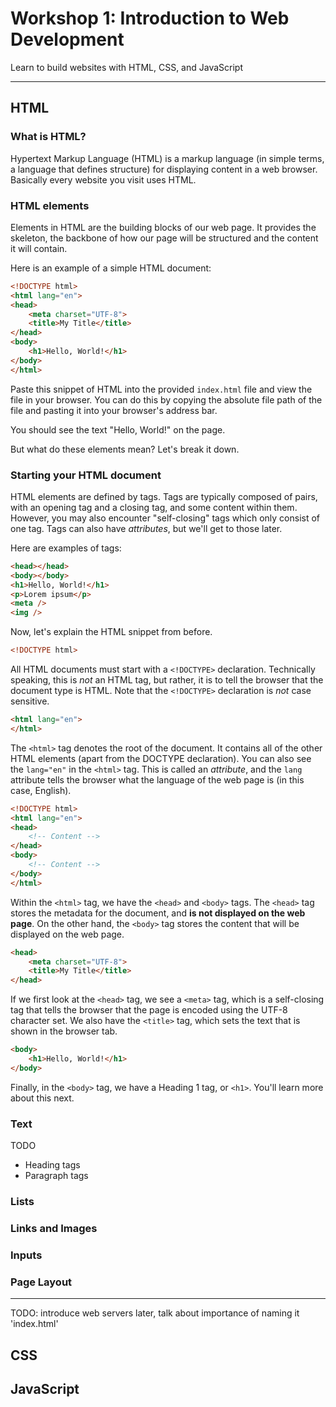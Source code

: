 # Workshop 1: Introduction to Web Development

Learn to build websites with HTML, CSS, and JavaScript

---

## HTML

### What is HTML?

Hypertext Markup Language (HTML) is a markup language (in simple terms, a language that defines structure) for displaying content in a web browser. Basically every website you visit uses HTML.

### HTML elements

Elements in HTML are the building blocks of our web page. It provides the skeleton, the backbone of how our page will be structured and the content it will contain.

Here is an example of a simple HTML document:

```html
<!DOCTYPE html>
<html lang="en">
<head>
    <meta charset="UTF-8">
    <title>My Title</title>
</head>
<body>
    <h1>Hello, World!</h1>
</body>
</html>
```

Paste this snippet of HTML into the provided `index.html` file and view the file in your browser. You can do this by copying the absolute file path of the file and pasting it into your browser's address bar.

You should see the text "Hello, World!" on the page.

But what do these elements mean? Let's break it down.

### Starting your HTML document

HTML elements are defined by tags. Tags are typically composed of pairs, with an opening tag and a closing tag, and some content within them. However, you may also encounter "self-closing" tags which only consist of one tag. Tags can also have *attributes*, but we'll get to those later.

Here are examples of tags:

```html
<head></head>
<body></body>
<h1>Hello, World!</h1>
<p>Lorem ipsum</p>
<meta />
<img />
```

Now, let's explain the HTML snippet from before.

```html
<!DOCTYPE html>
```

All HTML documents must start with a `<!DOCTYPE>` declaration. Technically speaking, this is *not* an HTML tag, but rather, it is to tell the browser that the document type is HTML. Note that the `<!DOCTYPE>` declaration is *not* case sensitive.

```html
<html lang="en">
</html>
```

The `<html>` tag denotes the root of the document. It contains all of the other HTML elements (apart from the DOCTYPE declaration). You can also see the `lang="en"` in the `<html>` tag. This is called an *attribute*, and the `lang` attribute tells the browser what the language of the web page is (in this case, English).

```html
<!DOCTYPE html>
<html lang="en">
<head>
    <!-- Content -->
</head>
<body>
    <!-- Content -->
</body>
</html>
```

Within the `<html>` tag, we have the `<head>` and `<body>` tags. The `<head>` tag stores the metadata for the document, and **is not displayed on the web page**. On the other hand, the `<body>` tag stores the content that will be displayed on the web page.

```html
<head>
    <meta charset="UTF-8">
    <title>My Title</title>
</head>
```

If we first look at the `<head>` tag, we see a `<meta>` tag, which is a self-closing tag that tells the browser that the page is encoded using the UTF-8 character set. We also have the `<title>` tag, which sets the text that is shown in the browser tab.

```html
<body>
    <h1>Hello, World!</h1>
</body>
```

Finally, in the `<body>` tag, we have a Heading 1 tag, or `<h1>`. You'll learn more about this next.

### Text

TODO

- Heading tags
- Paragraph tags

### Lists

### Links and Images

### Inputs

### Page Layout

---

TODO: introduce web servers later, talk about importance of naming it 'index.html'

## CSS

## JavaScript
